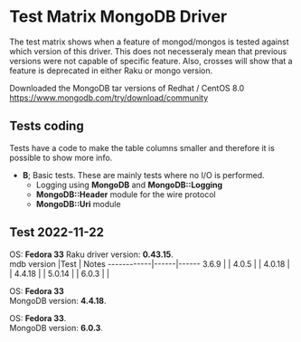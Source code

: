 # Test Matrix MongoDB Driver

The test matrix shows when a feature of mongod/mongos is tested against which version of this driver. This does not necesseraly mean that previous versions were not capable of specific feature. Also, crosses will show that a feature is deprecated in either Raku or mongo version.

Downloaded the MongoDB tar versions of Redhat / CentOS 8.0
https://www.mongodb.com/try/download/community

## Tests coding
Tests have a code to make the table columns smaller and therefore it is possible to show more info.

* **B**; Basic tests. These are mainly tests where no I/O is performed.
  * Logging using **MongoDB** and **MongoDB::Logging**
  * **MongoDB::Header** module for the wire protocol
  * **MongoDB::Uri** module

## Test 2022-11-22



OS: **Fedora 33**
Raku driver version: **0.43.15**.<br/>
 mdb version |Test | Notes
 ------------|------|------
 3.6.9  | |
 4.0.5  | |
 4.0.18 | |
 4.4.18 | |
 5.0.14 | |
 6.0.3  | |

OS: **Fedora 33**<br/>
MongoDB version: **4.4.18**.<br/>

OS: **Fedora 33**.<br/>
MongoDB version: **6.0.3**.<br/>

